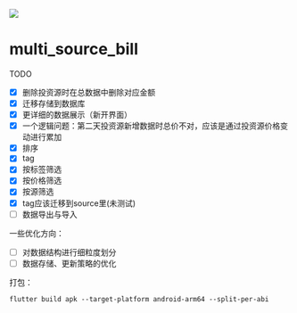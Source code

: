 ![](https://socialify.git.ci/ZWN2001/multi_source_bill/image?language=1&owner=1&name=1&stargazers=1&theme=Light)

# multi_source_bill

TODO 

- [x] 删除投资源时在总数据中删除对应金额
- [x] 迁移存储到数据库
- [x] 更详细的数据展示（新开界面）
- [x] 一个逻辑问题：第二天投资源新增数据时总价不对，应该是通过投资源价格变动进行累加
- [x] 排序
- [x] tag
- [x] 按标签筛选
- [x] 按价格筛选
- [x] 按源筛选
- [x] tag应该迁移到source里(未测试)
- [ ] 数据导出与导入 

一些优化方向：
- [ ] 对数据结构进行细粒度划分
- [ ] 数据存储、更新策略的优化

打包：
```shell
flutter build apk --target-platform android-arm64 --split-per-abi
```